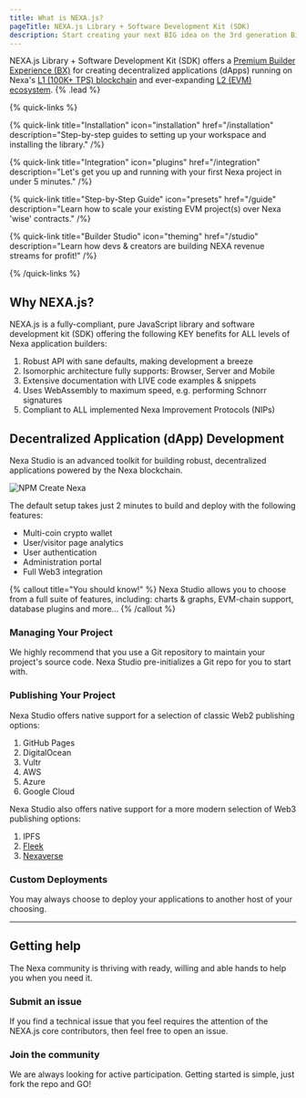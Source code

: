 ```yaml
---
title: What is NEXA.js?
pageTitle: NEXA.js Library + Software Development Kit (SDK)
description: Start creating your next BIG idea on the 3rd generation Bitcoin network that's delivering over 100K TPS.
---
```


NEXA.js Library + Software Development Kit (SDK) offers a [Premium Builder Experience (BX)](/bx) for creating decentralized applications (dApps) running on Nexa's [L1 (100K+ TPS) blockchain](https://nexa.org/) and ever-expanding [L2 (EVM) ecosystem](https://nexa.sh/meta). {% .lead %}


{% quick-links %}

{% quick-link title="Installation" icon="installation" href="/installation" description="Step-by-step guides to setting up your workspace and installing the library." /%}

{% quick-link title="Integration" icon="plugins" href="/integration" description="Let's get you up and running with your first Nexa project in under 5 minutes." /%}

{% quick-link title="Step-by-Step Guide" icon="presets" href="/guide" description="Learn how to scale your existing EVM project(s) over Nexa 'wise' contracts." /%}

{% quick-link title="Builder Studio" icon="theming" href="/studio" description="Learn how devs & creators are building NEXA revenue streams for profit!" /%}

{% /quick-links %}


## Why NEXA.js?

NEXA.js is a fully-compliant, pure JavaScript library and software development kit (SDK) offering the following KEY benefits for ALL levels of Nexa application builders:

1. Robust API with sane defaults, making development a breeze
2. Isomorphic architecture fully supports: Browser, Server and Mobile
3. Extensive documentation with LIVE code examples & snippets
4. Uses WebAssembly to maximum speed, e.g. performing Schnorr signatures
5. Compliant to ALL implemented Nexa Improvement Protocols (NIPs)


## Decentralized Application (dApp) Development

Nexa Studio is an advanced toolkit for building robust, decentralized applications powered by the Nexa blockchain.

![NPM Create Nexa](/screenshots/npm-create-nexa.png)

The default setup takes just 2 minutes to build and deploy with the following features:

- Multi-coin crypto wallet
- User/visitor page analytics
- User authentication
- Administration portal
- Full Web3 integration

{% callout title="You should know!" %}
Nexa Studio allows you to choose from a full suite of features, including: charts & graphs, EVM-chain support, database plugins and more...
{% /callout %}


### Managing Your Project

We highly recommend that you use a Git repository to maintain your project's source code. Nexa Studio pre-initializes a Git repo for you to start with.

### Publishing Your Project

Nexa Studio offers native support for a selection of classic Web2 publishing options:

1. GitHub Pages
2. DigitalOcean
3. Vultr
4. AWS
5. Azure
6. Google Cloud

Nexa Studio also offers native support for a more modern selection of Web3 publishing options:

1. IPFS
2. [Fleek](https://fleek.co/)
3. [Nexaverse](https://nexaverse.org)

### Custom Deployments

You may always choose to deploy your applications to another host of your choosing.

---

## Getting help

The Nexa community is thriving with ready, willing and able hands to help you when you need it.

### Submit an issue

If you find a technical issue that you feel requires the attention of the NEXA.js core contributors, then feel free to open an issue.

### Join the community

We are always looking for active participation. Getting started is simple, just fork the repo and GO!
